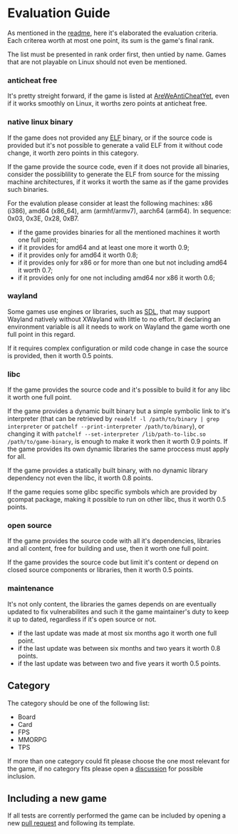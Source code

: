# Evaluation Guide

As mentioned in the [readme](README.md), here it's elaborated the evaluation criteria. Each criterea worth at most one point, its sum is the game's final rank.

The list must be presented in rank order first, then untied by name. Games that are not playable on Linux should not even be mentioned.

### anticheat free

It's pretty streight forward, if the game is listed at [AreWeAntiCheatYet](https://github.com/AreWeAntiCheatYet/AreWeAntiCheatYet), even if it works smoothly on Linux, it worths zero points at anticheat free.

### native linux binary

If the game does not provided any [ELF](https://en.wikipedia.org/wiki/Executable_and_Linkable_Format) binary, or if the source code is provided but it's not possible to generate a valid ELF from it without code change, it worth zero points in this category.

If the game provide the source code, even if it does not provide all binaries, consider the possiblility to generate the ELF from source for the missing machine architectures, if it works it worth the same as if the game provides such binaries.

For the evalution please consider at least the following machines: x86 (i386), amd64 (x86\_64), arm (armhf/armv7), aarch64 (arm64). In sequence: 0x03, 0x3E, 0x28, 0xB7.

* if the game provides binaries for all the mentioned machines it worth one full point;
* if it provides for amd64 and at least one more it worth 0.9;
* if it provides only for amd64 it worth 0.8;
* if it provides only for x86 or for more than one but not including amd64 it worth 0.7;
* if it provides only for one not including amd64 nor x86 it worth 0.6;

### wayland

Some games use engines or libraries, such as [SDL](https://wiki.libsdl.org/SDL2/FAQUsingSDL), that may support Wayland natively without XWayland with little to no effort. If declaring an environment variable is all it needs to work on Wayland the game worth one full point in this regard.

If it requires complex configuration or mild code change in case the source is provided, then it worth 0.5 points.

### libc

If the game provides the source code and it's possible to build it for any libc it worth one full point.

If the game provides a dynamic built binary but a simple symbolic link to it's interpreter (that can be retrieved by `readelf -l /path/to/binary | grep interpreter` or `patchelf --print-interpreter /path/to/binary`), or changing it with `patchelf --set-interpreter /lib/path-to-libc.so /path/to/game-binary`, is enough to make it work then it worth 0.9 points. If the game provides its own dynamic libraries the same proccess must apply for all.

If the game provides a statically built binary, with no dynamic library dependency not even the libc, it worth 0.8 points.

If the game requies some glibc specific symbols which are provided by gcompat package, making it possible to run on other libc, thus it worth 0.5 points.

### open source

If the game provides the source code with all it's dependencies, libraries and all content, free for building and use, then it worth one full point.

If the game provides the source code but limit it's content or depend on closed source components or libraries, then it worth 0.5 points.

### maintenance

It's not only content, the libraries the games depends on are eventually updated to fix vulnerabilites and such it the game maintainer's duty to keep it up to dated, regardless if it's open source or not.

* if the last update was made at most six months ago it worth one full point.
* if the last update was between six months and two years it worth 0.8 points.
* if the last update was between two and five years it worth 0.5 points.

## Category

The category should be one of the following list:

* Board
* Card
* FPS
* MMORPG
* TPS

If more than one category could fit please choose the one most relevant for the game, if no category fits please open a [discussion](discussion/new) for possible inclusion.

## Including a new game

If all tests are corrently performed the game can be included by opening a new [pull request](pr/new) and following its template.
